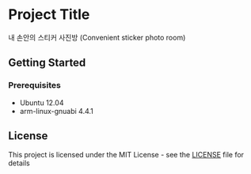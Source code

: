 # Project Title

내 손안의 스티커 사진방 (Convenient sticker photo room)

## Getting Started

### Prerequisites

- Ubuntu 12.04
- arm-linux-gnuabi 4.4.1


## License

This project is licensed under the MIT License - see the [LICENSE](LICENSE) file for details

